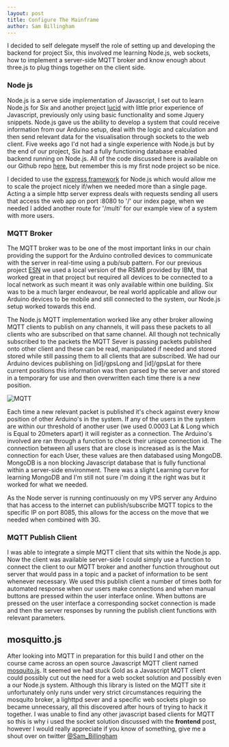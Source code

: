 ```yaml
---
layout: post
title: Configure The Mainframe
author: Sam Billingham
---
```


I decided to self delegate myself the role of setting up and developing the backend for project Six, this involved me learning Node.js, web sockets, how to implement a server-side MQTT broker and know enough about three.js to plug things together on the client side.


### Node js
Node.js is a serve side implementation of Javascript, I set out to learn Node.js for Six and another project [lucid](http://sambillingham.github.com/lucid/) with little prior experience of Javascript, previously only using basic functionality and some Jquery snippets. Node.js gave us the ability to develop a system that could receive information from our Arduino setup, deal with   the logic and calculation and then send relevant data for the visualisation through sockets to the web client. Five weeks ago I'd not had a single experience with Node.js but by the end of our project, Six had a fully functioning database enabled backend running on Node.js. All of the code discussed here is available on our Github repo [here](http://github.com/Sambillingham/six), but remember this is my first node project so be nice.

I decided to use the [express framework](http://expressjs.com/guide.html) for Node.js which would allow me to scale the project nicely if/when we needed more than a single page. Acting a a simple http server express deals with requests sending all users that access the web app on port :8080 to '/' our index page, when we needed I added another route for '/multi' for our example view of a system with more users.

### MQTT Broker 
The MQTT broker was to be one of the most important links in our chain providing the support for the Arduino controlled devices to communicate with the server in real-time using a pub/sub pattern. For our previous project [ESN](https://vimeo.com/56017590) we used a local version of the RSMB provided by IBM, that worked great in that project but required all devices to be  connected to a local network as such meant it was only available within one building. Six was to be a much larger endeavour, be real world applicable and allow our Arduino devices to be mobile and still connected to the system, our Node.js setup worked towards this end.

The Node.js MQTT implementation worked like any other broker allowing MQTT clients to publish on any channels, it will pass these packets to all clients who are subscribed on that same channel. All though not technically subscribed to the packets the MQTT Sever is passing packets published onto other client and these can be read, manipulated if needed and stored stored  while still passing them to all clients that are subscribed. We had our Arduino devices publishing on [id]/gpsLong and [id]/gpsLat for there current positions this information was then parsed by the server and stored in a temporary for use and then overwritten each time there is a new position.

![MQTT]({{site.baseurl}}/img/mqtt.jpg)

Each time a new relevant packet is published it's check against every know position of other Arduino's in the system. If any of the users in the system are within our threshold of another user (we used 0.0003 Lat & Long which is Equal to 20meters apart) it will register as a connection. The Arduino's involved are ran through a function to check their unique connection id. The connection between all users that are close is increased as is the Max connection for each User, these values are then databased using MongoDB. MongoDB is a non blocking Javascript database that is fully functional within a server-side environment. There was a slight Learning curve for learning MongoDB and I'm still not sure i'm doing it the right was but it worked for what we needed.

As the Node server is running continuously on my VPS server any Arduino that has access to the internet can publish/subscribe MQTT topics to the specific IP on port 8085, this allows for the access on the move that we needed when combined with 3G.

### MQTT Publish Client
I was able to integrate a simple MQTT client that sits within the Node.js app. Now the client was available server-side I could simply use a function to connect the client to our MQTT broker and another function throughout out server that would pass in a topic and a packet of information to be sent whenever necessary. We used this publish client a number of times both for automated response when our users make connections and when manual buttons are pressed within the user interface online. When buttons are pressed on the user interface a corresponding socket connection is made and then the server responses by running the publish client functions with relevant parameters.

## mosquitto.js
After looking into MQTT in preparation for this build I and other on the course came across an open source Javascript MQTT client named [mosquito.js](http://mosquitto.org/download/). It seemed we had stuck Gold as a Javascript MQTT client could possibly cut out the need for a web socket solution and possibly even a our Node.js system. Although this library is listed on the MQTT site it unfortunately only runs under very strict circumstances requiring the mosquito broker, a lighttpd sever and a specific web sockets plugin so became unnecessary, all this discovered after hours of trying to hack it together. I was unable to find any other javascript based clients for MQTT so this is why i used the socket solution discussed with the **frontend** post, however I would really appreciate if you know of something, give me a shout over on twitter [@Sam_Billingham](http://twitter.com/sam_billingham "Sam Billingham On Twitter")

